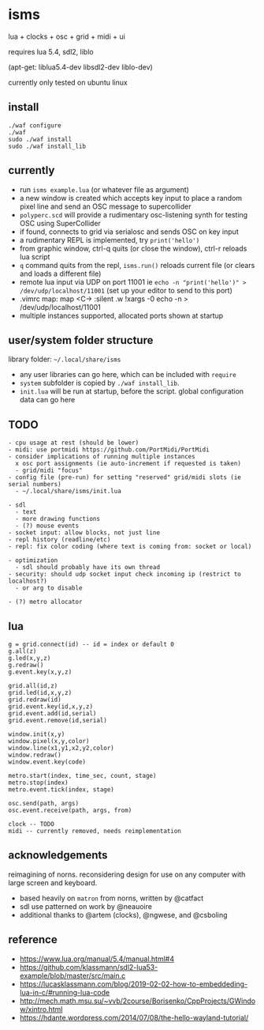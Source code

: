# isms

lua + clocks + osc + grid + midi + ui

requires lua 5.4, sdl2, liblo

(apt-get: liblua5.4-dev libsdl2-dev liblo-dev)

currently only tested on ubuntu linux 

## install

```
./waf configure
./waf
sudo ./waf install
sudo ./waf install_lib
```

## currently

- run `isms example.lua` (or whatever file as argument)
- a new window is created which accepts key input to place a random pixel line and send an OSC message to supercollider
- `polyperc.scd` will provide a rudimentary osc-listening synth for testing OSC using SuperCollider
- if found, connects to grid via serialosc and sends OSC on key input
- a rudimentary REPL is implemented, try `print('hello')`
- from graphic window, ctrl-q quits (or close the window), ctrl-r reloads lua script
- `q` command quits from the repl, `isms.run()` reloads current file (or clears and loads a different file)
- remote lua input via UDP on port 11001 ie `echo -n "print('hello')" > /dev/udp/localhost/11001` (set up your editor to send to this port)
- .vimrc map:
  map <C-\> :silent .w !xargs -0 echo -n > /dev/udp/localhost/11001<CR>
- multiple instances supported, allocated ports shown at startup


## user/system folder structure

library folder: `~/.local/share/isms`

- any user libraries can go here, which can be included with `require`
- `system` subfolder is copied by `./waf install_lib`.
- `init.lua` will be run at startup, before the script. global configuration data can go here


## TODO
```
- cpu usage at rest (should be lower)
- midi: use portmidi https://github.com/PortMidi/PortMidi
- consider implications of running multiple instances
  x osc port assignments (ie auto-increment if requested is taken)
  - grid/midi "focus"
- config file (pre-run) for setting "reserved" grid/midi slots (ie serial numbers)
  - ~/.local/share/isms/init.lua

- sdl
  - text
  - more drawing functions
  - (?) mouse events
- socket input: allow blocks, not just line
- repl history (readline/etc)
- repl: fix color coding (where text is coming from: socket or local)

- optimization
  - sdl should probably have its own thread
- security: should udp socket input check incoming ip (restrict to localhost?)
  - or arg to disable

- (?) metro allocator
```


## lua

```
g = grid.connect(id) -- id = index or default 0
g.all(z)
g.led(x,y,z)
g.redraw()
g.event.key(x,y,z)

grid.all(id,z)
grid.led(id,x,y,z)
grid.redraw(id)
grid.event.key(id,x,y,z)
grid.event.add(id,serial)
grid.event.remove(id,serial)

window.init(x,y)
window.pixel(x,y,color)
window.line(x1,y1,x2,y2,color)
window.redraw()
window.event.key(code)

metro.start(index, time_sec, count, stage)
metro.stop(index)
metro.event.tick(index, stage)

osc.send(path, args)
osc.event.receive(path, args, from)

clock -- TODO
midi -- currently removed, needs reimplementation

```

## acknowledgements

reimagining of norns. reconsidering design for use on any computer with large screen and keyboard.

- based heavily on `matron` from norns, written by @catfact
- sdl use patterned on work by @neauoire
- additional thanks to @artem (clocks), @ngwese, and @csboling


## reference

- https://www.lua.org/manual/5.4/manual.html#4
- https://github.com/klassmann/sdl2-lua53-example/blob/master/src/main.c
- https://lucasklassmann.com/blog/2019-02-02-how-to-embeddeding-lua-in-c/#running-lua-code
- http://mech.math.msu.su/~vvb/2course/Borisenko/CppProjects/GWindow/xintro.html
- https://hdante.wordpress.com/2014/07/08/the-hello-wayland-tutorial/
